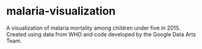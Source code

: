 # malaria-visualization
A visualization of malaria mortality among children under five in 2015. Created using data from WHO and code developed by the Google Data Arts Team. 

